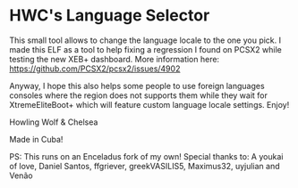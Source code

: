 # HWC's Language Selector
This small tool allows to change the language locale to the one you pick.
I made this ELF as a tool to help fixing a regression I found on PCSX2 while testing the new XEB+ dashboard. More information here: https://github.com/PCSX2/pcsx2/issues/4902

Anyway, I hope this also helps some people to use foreign languages consoles where the region does not supports them while they wait for XtremeEliteBoot+ which will feature custom language locale settings. Enjoy!

Howling Wolf & Chelsea

Made in Cuba!

PS: This runs on an Enceladus fork of my own!
Special thanks to: A youkai of love, Daniel Santos, ffgriever, greekVASILIS5, Maximus32, uyjulian and Venão
